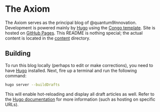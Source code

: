 # The Axiom

The Axiom serves as the principal blog of @quantum9Innovation.
Development is powered mainly by [Hugo](https://gohugo.io/) using the [Congo template](https://jpanther.github.io/congo/). Site is hosted on [GitHub Pages](https://quantum9innovation.github.io/axiom/). This README is nothing special; the actual content is located in the [content](/content/) directory.

## Building

To run this blog locally (perhaps to edit or make corrections), you need to have [Hugo](https://gohugo.io/) installed.
Next, fire up a terminal and run the following command:

```bash
hugo server --buildDrafts
```

This will enable hot-reloading and display all draft articles as well. Refer to the [Hugo documentation](https://gohugo.io/documentation/) for more information (such as hosting on specific URLs).
